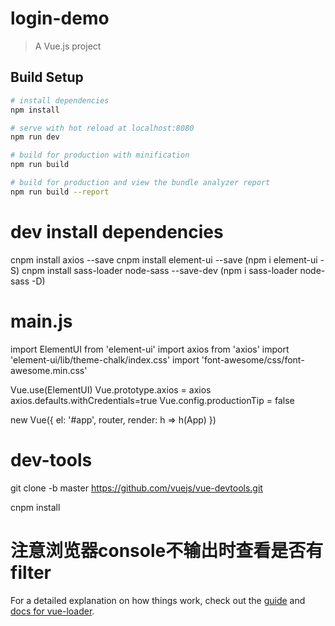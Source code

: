 # login-demo

> A Vue.js project

## Build Setup

``` bash
# install dependencies
npm install

# serve with hot reload at localhost:8080
npm run dev

# build for production with minification
npm run build

# build for production and view the bundle analyzer report
npm run build --report
```

# dev install dependencies
cnpm install axios --save
cnpm install element-ui --save (npm i element-ui -S)
cnpm install sass-loader node-sass --save-dev (npm i sass-loader node-sass -D)




# main.js

import ElementUI from 'element-ui'
import axios from 'axios'
import 'element-ui/lib/theme-chalk/index.css'
import 'font-awesome/css/font-awesome.min.css'


Vue.use(ElementUI)
Vue.prototype.axios = axios
axios.defaults.withCredentials=true
Vue.config.productionTip = false

new Vue({
  el: '#app',
  router,
  render: h => h(App)
})


# dev-tools

git clone -b master https://github.com/vuejs/vue-devtools.git

cnpm install

# 注意浏览器console不输出时查看是否有filter


For a detailed explanation on how things work, check out the [guide](http://vuejs-templates.github.io/webpack/) and [docs for vue-loader](http://vuejs.github.io/vue-loader).
